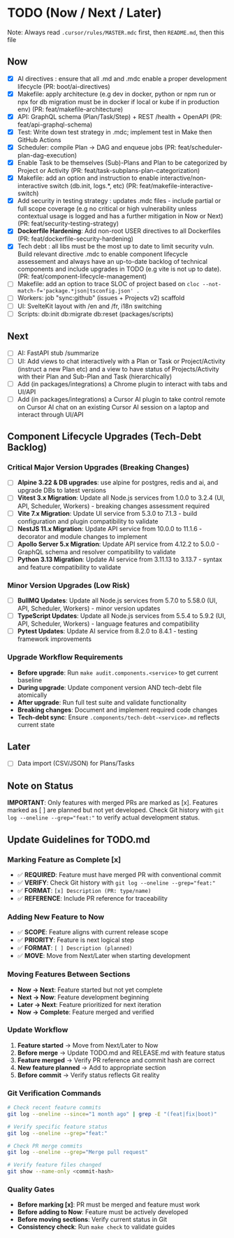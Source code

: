 # TODO (Now / Next / Later)

Note: Always read `.cursor/rules/MASTER.mdc` first, then `README.md`, then this file

## Now
- [x] AI directives : ensure that all .md and .mdc enable a proper development lifecycle (PR: boot/ai-directives)
- [x] Makefile: apply architecture (e.g dev in docker, python or npm run or npx for db migration must be in docker if local or kube if in production env) (PR: feat/makefile-architecture)
- [x] API: GraphQL schema (Plan/Task/Step) + REST /health + OpenAPI (PR: feat/api-graphql-schema)
- [x] Test: Write down test strategy in .mdc; implement test in Make then GitHub Actions
- [x] Scheduler: compile Plan → DAG and enqueue jobs (PR: feat/scheduler-plan-dag-execution)
- [x] Enable Task to be themselves (Sub)-Plans and Plan to be categorized by Project or Activity (PR: feat/task-subplans-plan-categorization)
- [x] Makefile: add an option and instruction to enable interactive/non-interactive switch (db.init, logs.*, etc) (PR: feat/makefile-interactive-switch)
- [x] Add security in testing strategy : updates .mdc files - include partial or full scope coverage (e.g no critical or high vulnerability unless contextual usage is logged and has a further mitigation in Now or Next) (PR: feat/security-testing-strategy)
- [x] **Dockerfile Hardening**: Add non-root USER directives to all Dockerfiles (PR: feat/dockerfile-security-hardening)
- [x] Tech debt : all libs must be the most up to date to limit security vuln. Build relevant directive .mdc to enable component lifecycle assessement and always have an up-to-date backlog of technical components and include upgrades in TODO (e.g vite is not up to date). (PR: feat/component-lifecycle-management)
- [ ] Makefile: add an option to trace SLOC of project based on `cloc --not-match-f='package.*json|tsconfig.json' .`
- [ ] Workers: job "sync:github" (issues + Projects v2) scaffold
- [ ] UI: SvelteKit layout with /en and /fr, i18n switching
- [ ] Scripts: db:init db:migrate db:reset (packages/scripts)

## Next
- [ ] AI: FastAPI stub /summarize
- [ ] UI: Add views to chat interactively with a Plan or Task or Project/Activity (instruct a new Plan etc) and a view to have status of Projects/Activity with their Plan and Sub-Plan and Task (hierarchically)
- [ ] Add (in packages/integrations) a Chrome plugin to interact with tabs and UI/API
- [ ] Add (in packages/integrations) a Cursor AI plugin to take control remote on Cursor AI chat on an existing Cursor AI session on a laptop and interact through UI/API

## Component Lifecycle Upgrades (Tech-Debt Backlog)

### Critical Major Version Upgrades (Breaking Changes)
- [ ] **Alpine 3.22 & DB upgrades**: use alpine for postgres, redis and ai, and upgrade DBs to latest versions
- [ ] **Vitest 3.x Migration**: Update all Node.js services from 1.0.0 to 3.2.4 (UI, API, Scheduler, Workers) - breaking changes assessment required
- [ ] **Vite 7.x Migration**: Update UI service from 5.3.0 to 7.1.3 - build configuration and plugin compatibility to validate
- [ ] **NestJS 11.x Migration**: Update API service from 10.0.0 to 11.1.6 - decorator and module changes to implement
- [ ] **Apollo Server 5.x Migration**: Update API service from 4.12.2 to 5.0.0 - GraphQL schema and resolver compatibility to validate
- [ ] **Python 3.13 Migration**: Update AI service from 3.11.13 to 3.13.7 - syntax and feature compatibility to validate

### Minor Version Upgrades (Low Risk)
- [ ] **BullMQ Updates**: Update all Node.js services from 5.7.0 to 5.58.0 (UI, API, Scheduler, Workers) - minor version updates
- [ ] **TypeScript Updates**: Update all Node.js services from 5.5.4 to 5.9.2 (UI, API, Scheduler, Workers) - language features and compatibility
- [ ] **Pytest Updates**: Update AI service from 8.2.0 to 8.4.1 - testing framework improvements

### Upgrade Workflow Requirements
- **Before upgrade**: Run `make audit.components.<service>` to get current baseline
- **During upgrade**: Update component version AND tech-debt file atomically
- **After upgrade**: Run full test suite and validate functionality
- **Breaking changes**: Document and implement required code changes
- **Tech-debt sync**: Ensure `.components/tech-debt-<service>.md` reflects current state

## Later
- [ ] Data import (CSV/JSON) for Plans/Tasks

## Note on Status
**IMPORTANT**: Only features with merged PRs are marked as [x]. 
Features marked as [ ] are planned but not yet developed.
Check Git history with `git log --oneline --grep="feat:"` to verify actual development status.

## Update Guidelines for TODO.md

### Marking Feature as Complete [x]
- ✅ **REQUIRED**: Feature must have merged PR with conventional commit
- ✅ **VERIFY**: Check Git history with `git log --oneline --grep="feat:"`
- ✅ **FORMAT**: `[x] Description (PR: type/name)`
- ✅ **REFERENCE**: Include PR reference for traceability

### Adding New Feature to Now
- ✅ **SCOPE**: Feature aligns with current release scope
- ✅ **PRIORITY**: Feature is next logical step
- ✅ **FORMAT**: `[ ] Description (planned)`
- ✅ **MOVE**: Move from Next/Later when starting development

### Moving Features Between Sections
- **Now → Next**: Feature started but not yet complete
- **Next → Now**: Feature development beginning
- **Later → Next**: Feature prioritized for next iteration
- **Now → Complete**: Feature merged and verified

### Update Workflow
1. **Feature started** → Move from Next/Later to Now
2. **Before merge** → Update TODO.md and RELEASE.md with feature status
3. **Feature merged** → Verify PR reference and commit hash are correct
4. **New feature planned** → Add to appropriate section
5. **Before commit** → Verify status reflects Git reality

### Git Verification Commands
```bash
# Check recent feature commits
git log --oneline --since="1 month ago" | grep -E "(feat|fix|boot)"

# Verify specific feature status
git log --oneline --grep="feat:"

# Check PR merge commits
git log --oneline --grep="Merge pull request"

# Verify feature files changed
git show --name-only <commit-hash>
```

### Quality Gates
- **Before marking [x]**: PR must be merged and feature must work
- **Before adding to Now**: Feature must be actively developed
- **Before moving sections**: Verify current status in Git
- **Consistency check**: Run `make check` to validate guides
